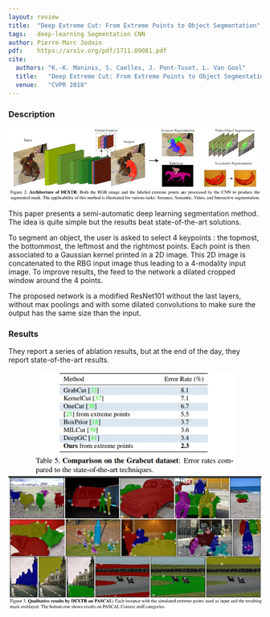 ```yaml
---
layout: review
title:  "Deep Extreme Cut: From Extreme Points to Object Segmentation"
tags:   deep-learning Segmentation CNN  
author: Pierre-Marc Jodoin
pdf:    https://arxiv.org/pdf/1711.09081.pdf 
cite:
  authors: "K.-K. Maninis, S. Caelles, J. Pont-Tuset, L. Van Gool"
  title:   "Deep Extreme Cut: From Extreme Points to Object Segmentation"
  venue:   "CVPR 2018"
---
```


### Description



<center><img src="/article/images/extremecut/sc01.jpg" width="700"></center>

This paper presents a semi-automatic deep learning segmentation method.  The idea is quite simple but the results beat state-of-the-art solutions.  

To segment an object, the user is asked to select 4 keypoints : the topmost, the bottommost, the leftmost and the rightmost points.  Each point is then associated to a Gaussian kernel printed in a 2D image.  This 2D image is concatenated to the RBG input image thus leading to a 4-modality input image.  To improve results, the feed to the network a dilated cropped window around the 4 points.  

The proposed network is a modified ResNet101 without the last layers, without max poolings and with some dilated convolutions to make sure the output has the same size than the input.



### Results
They report a series of ablation results, but at the end of the day, they report state-of-the-art results.

<center><img src="/article/images/extremecut/sc02.jpg" width="400"></center>
<center><img src="/article/images/extremecut/sc03.jpg" width="800"></center>


